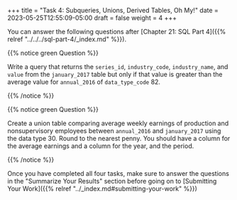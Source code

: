 +++
title = "Task 4: Subqueries, Unions, Derived Tables, Oh My!"
date = 2023-05-25T12:55:09-05:00
draft = false
weight = 4
+++

You can answer the following questions after [Chapter 21: SQL Part 4]({{% relref "../../../sql-part-4/_index.md" %}}).

{{% notice green Question %}}

Write a query that returns the `series_id`, `industry_code`, `industry_name`, and `value` from the `january_2017` table but only if that value is greater than the average value for `annual_2016` of `data_type_code` 82.

{{% /notice %}}

{{% notice green Question %}}

Create a union table comparing average weekly earnings of production and nonsupervisory employees between `annual_2016` and `january_2017` using the data type 30.  Round to the nearest penny.  You should have a column for the average earnings and a column for the year, and the period.

{{% /notice %}}

Once you have completed all four tasks, make sure to answer the questions in the "Summarize Your Results" section before going on to [Submitting Your Work]({{% relref "../_index.md#submitting-your-work" %}})
